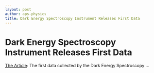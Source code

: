 ```yaml
---
layout: post
author: aps-physics
title: Dark Energy Spectroscopy Instrument Releases First Data
---
```


# Dark Energy Spectroscopy Instrument Releases First Data
[The Article](https://physics.aps.org/articles/v16/106): The first data collected by the Dark Energy Spectroscopy ...